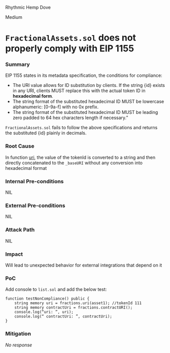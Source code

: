 Rhythmic Hemp Dove

Medium

# `FractionalAssets.sol` does not properly comply with EIP 1155

### Summary

EIP 1155 states in its metadata specification, the conditions for compliance:
- The URI value allows for ID substitution by clients. If the string {id} exists in any URI, clients MUST replace this with the actual token ID in **hexadecimal form**.
- The string format of the substituted hexadecimal ID MUST be lowercase alphanumeric: [0-9a-f] with no 0x prefix.
- The string format of the substituted hexadecimal ID MUST be leading zero padded to 64 hex characters length if necessary.”

`FractionalAssets.sol` fails to follow the above specifications and returns the substituted {id} plainly in decimals.

### Root Cause

In function [uri](https://github.com/sherlock-audit/2025-03-pinlink-rwa-tokenized-depin-marketplace/blob/main/marketplace-contracts/src/fractional/FractionalAssets.sol#L41), the value of the tokenId is converted to a string and then directly concatenated to the `_baseURI` without any conversion into hexadecimal format

### Internal Pre-conditions

NIL

### External Pre-conditions

NIL

### Attack Path

NIL

### Impact

Will lead to unexpected behavior for external integrations that depend on it

### PoC

Add console to `list.sol` and add the below test:
```solidity
function testNonCompliance() public {
    string memory uri = fractions.uri(asset1); //tokenId 111
    string memory contractUri = fractions.contractURI();
    console.log(“uri: ”, uri);
    console.log(“ contractUri: ”, contractUri);
}
```

### Mitigation

_No response_
